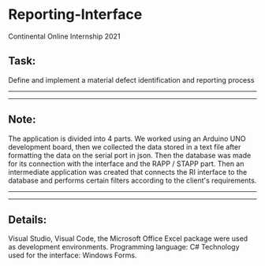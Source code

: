 # Reporting-Interface
Continental Online Internship 2021


Task:
----------------------------------------
Define and implement a material defect identification and reporting process

-----------------------------------------------------------------------------------
-----------------------------------------------------------------------------------

Note:
------------------------------------------
The application is divided into 4 parts. We worked using an Arduino UNO development board, then we collected the data stored in a text file after formatting the data on the serial port in json. Then the database was made for its connection with the interface and the RAPP / STAPP part. Then an intermediate application was created that connects the RI interface to the database and performs certain filters according to the client's requirements.

-------------------------------------------------------------------------------------
-------------------------------------------------------------------------------------

Details:
------------------------------------------

Visual Studio, Visual Code, the Microsoft Office Excel package were used as development environments.
Programming language: C#
Technology used for the interface: Windows Forms.

